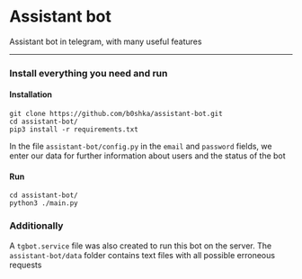 # Assistant bot
Assistant bot in telegram, with many useful features
____
### Install everything you need and run
#### Installation
```
git clone https://github.com/b0shka/assistant-bot.git
cd assistant-bot/
pip3 install -r requirements.txt
```
In the file `assistant-bot/config.py` in the `email` and `password` fields, we enter our data for further information about users and the status of the bot
#### Run
```
cd assistant-bot/
python3 ./main.py
```

### Additionally
A `tgbot.service` file was also created to run this bot on the server. The `assistant-bot/data` folder contains text files with all possible erroneous requests
